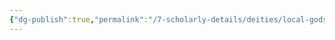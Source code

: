 ```yaml
---
{"dg-publish":true,"permalink":"/7-scholarly-details/deities/local-gods/corvus/","noteIcon":""}
---
```


